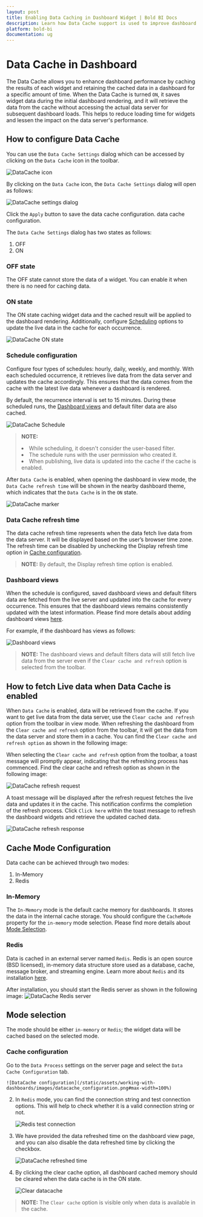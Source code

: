 ```yaml
---
layout: post
title: Enabling Data Caching in Dashboard Widget | Bold BI Docs
description: Learn how Data Cache support is used to improve dashboard performance by caching widget data during the interactions in a dashboard in the Bold BI application.
platform: bold-bi
documentation: ug
---
```


# Data Cache in Dashboard
The Data Cache allows you to enhance dashboard performance by caching the results of each widget and retaining the cached data in a dashboard for a specific amount of time. When the Data Cache is turned `ON`, it saves widget data during the initial dashboard rendering, and it will retrieve the data from the cache without accessing the actual data server for subsequent dashboard loads. This helps to reduce loading time for widgets and lessen the impact on the data server's performance.

## How to configure Data Cache
You can use the `Data Cache Settings` dialog which can be accessed by clicking on the `Data Cache` icon in the toolbar.

![DataCache icon](/static/assets/working-with-dashboards/images/DataCache-toolbar-icon.png)

By clicking on the `Data Cache` icon, the `Data Cache Settings` dialog will open as follows:

![DataCache settings dialog](/static/assets/working-with-dashboards/images/DataCache-settings-dialog.png#max-width=62%)

Click the `Apply` button to save the data cache configuration. data cache configuration.

The `Data Cache Settings` dialog has two states as follows:
1. OFF
2. ON

### OFF state
The OFF state cannot store the data of a widget. You can enable it when there is no need for caching data.

### ON state
The ON state caching widget data and the cached result will be applied to the dashboard rendering. Additionally, configure [Scheduling](/working-with-dashboards/data-cache/#schedule-configuration) options to update the live data in the cache for each occurrence.

![DataCache ON state](/static/assets/working-with-dashboards/images/DataCache-ON-state.png#max-width=62%)

### Schedule configuration
Configure four types of schedules: hourly, daily, weekly, and monthly. With each scheduled occurrence, it retrieves live data from the data server and updates the cache accordingly. This ensures that the data comes from the cache with the latest live data whenever a dashboard is rendered.

By default, the recurrence interval is set to 15 minutes. During these scheduled runs, the [Dashboard views](/working-with-dashboards/data-cache/#dashboard-views) and default filter data are also cached.

![DataCache Schedule](/static/assets/working-with-dashboards/images/DataCache-schedule.png#max-width=62%)

>**NOTE:** <li> While scheduling, it doesn't consider the user-based filter. </br> <li> The schedule runs with the user permission who created it. </br> <li> When publishing, live data is updated into the cache if the cache is enabled.

After `Data Cache` is enabled, when opening the dashboard in view mode, the `Data Cache refresh time` will be shown in the nearby dashboard theme, which indicates that the `Data Cache` is in the `ON` state.

![DataCache marker](/static/assets/working-with-dashboards/images/DataCache-cachemark.png#max-width=100%)

### Data Cache refresh time
The data cache refresh time represents when the data fetch live data from the data server. It will be displayed based on the user’s browser time zone. The refresh time can be disabled by unchecking the Display refresh time option in [Cache configuration](/working-with-dashboards/data-cache/#cache-configuration).

>**NOTE:** By default, the Display refresh time option is enabled.

### Dashboard views
When the schedule is configured, saved dashboard views and default filters data are fetched from the live server and updated into the cache for every occurrence. This ensures that the dashboard views remains consistently updated with the latest information. Please find more details about adding dashboard views [here](/managing-resources/manage-dashboards/manage-dashboard-views/#add-dashboard-views).

For example, if the dashboard has views as follows:

![Dashboard views](/static/assets/working-with-dashboards/images/dashboard_views.png#max-width=100%)

>**NOTE:** The dashboard views and default filters data will still fetch live data from the server even if the `Clear cache and refresh` option is selected from the toolbar.

## How to fetch Live data when Data Cache is enabled
When `Data Cache` is enabled, data will be retrieved from the cache. If you want to get live data from the data server, use the `Clear cache and refresh` option from the toolbar in view mode. When refreshing the dashboard from the `Clear cache and refresh` option from the toolbar, it will get the data from the data server and store them in a cache. You can find the `Clear cache and refresh option` as shown in the following image:

When selecting the `Clear cache and refresh` option from the toolbar, a toast message will promptly appear, indicating that the refreshing process has commenced. Find the clear cache and refresh option as shown in the following image:

![DataCache refresh request](/static/assets/working-with-dashboards/images/datacache_request.png#max-width=100%)

A toast message will be displayed after the refresh request fetches the live data and updates it in the cache. This notification confirms the completion of the refresh process. Click `Click here` within the toast message to refresh the dashboard widgets and retrieve the updated cached data.

![DataCache refresh response](/static/assets/working-with-dashboards/images/datacache_response.png#max-width=100%)

## Cache Mode Configuration
Data cache can be achieved through two modes:
1. In-Memory
2. Redis

### In-Memory
The `In-Memory` mode is the default cache memory for dashboards. It stores the data in the internal cache storage. You should configure the `CacheMode` property for the `in-memory` mode selection. Please find more details about [Mode Selection](/working-with-dashboards/data-cache/#mode-selection).

### Redis
Data is cached in an external server named `Redis`. Redis is an open source (BSD licensed), in-memory data structure store used as a database, cache, message broker, and streaming engine. Learn more about `Redis` and its installation [here](https://redis.io/).

After installation, you should start the Redis server as shown in the following image:
![DataCache Redis server](/static/assets/working-with-dashboards/images/DataCache-Redis-server.png#max-width=70%)

## Mode selection
The mode should be either `in-memory` or `Redis`; the widget data will be cached based on the selected mode.

### Cache configuration
Go to the `Data Process` settings on the server page and select the `Data Cache Configuration` tab.

    ![DataCache configuration](/static/assets/working-with-dashboards/images/datacache_configuration.png#max-width=100%)

2. In `Redis` mode, you can find the connection string and test connection options. This will help to check whether it is a valid connection string or not.

    ![Redis test connection](/static/assets/working-with-dashboards/images/Redis_Mode.png#max-width=70%)

3. We have provided the data refreshed time on the dashboard view page, and you can also disable the data refreshed time by clicking the checkbox.

    ![DataCache refreshed time](/static/assets/working-with-dashboards/images/display_refresh_time.png#max-width=70%)

4. By clicking the clear cache option, all dashboard cached memory should be cleared when the data cache is in the ON state.

    ![Clear datacache](/static/assets/working-with-dashboards/images/clear_cache.png#max-width=70%)

>**NOTE:** The `Clear cache` option is visible only when data is available in the cache.
 